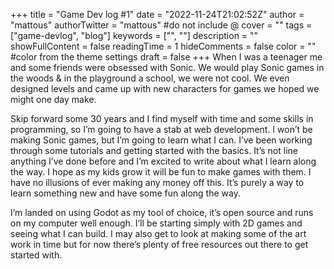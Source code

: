 +++
title = "Game Dev log #1"
date = "2022-11-24T21:02:52Z"
author = "mattous"
authorTwitter = "mattous" #do not include @
cover = ""
tags = ["game-devlog", "blog"]
keywords = ["", ""]
description = ""
showFullContent = false
readingTime = 1
hideComments = false
color = "" #color from the theme settings
draft = false
+++
When I was a teenager me and some friends were obsessed with Sonic. We would play Sonic games in the woods & in the playground a school, we were not cool. We even designed levels and came up with new characters for games we hoped we might one day make.

Skip forward some 30 years and I find myself with time and some skills in programming, so I’m going to have a stab at web development. I won’t be making Sonic games, but I’m going to learn what I can. I’ve been working through some tutorials and getting started with the basics. It’s not line anything I’ve done before and I’m excited to write about what I learn along the way. I hope as my kids grow it will be fun to make games with them. I have no illusions of ever making any money off this. It’s purely a way to learn something new and have some fun along the way.

I’m landed on using Godot as my tool of choice, it’s open source and runs on my computer well enough. I’ll be starting simply with 2D games and seeing what I can build. I may also get to look at making some of the art work in time but for now there’s plenty of free resources out there to get started with.
